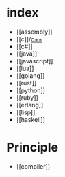 # index
- [[assembly]]
- [[c]]/[c++](C-plus-plus)
- [[c#]]
- [[java]]
- [[javascript]]
- [[lua]]
- [[golang]]
- [[rust]]
- [[python]]
- [[ruby]]
- [[erlang]]
- [[lisp]]
- [[haskell]]

# Principle
- [[compiler]]


